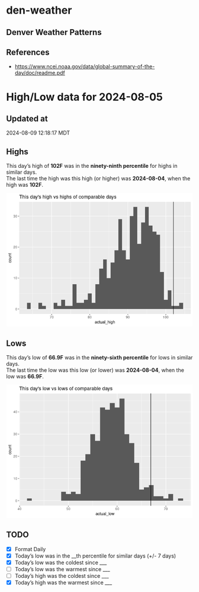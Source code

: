 

# den-weather

## Denver Weather Patterns

## References

- <https://www.ncei.noaa.gov/data/global-summary-of-the-day/doc/readme.pdf>

# High/Low data for 2024-08-05

## Updated at

2024-08-09 12:18:17 MDT

## Highs

This day’s high of **102F** was in the **ninety-ninth percentile** for
highs in similar days.  
The last time the high was this high (or higher) was **2024-08-04**,
when the high was **102F**.

![](readme_files/figure-commonmark/unnamed-chunk-4-1.png)

## Lows

This day’s low of **66.9F** was in the **ninety-sixth percentile** for
lows in similar days.  
The last time the low was this low (or lower) was **2024-08-04**, when
the low was **66.9F**.

![](readme_files/figure-commonmark/unnamed-chunk-6-1.png)

## TODO

- [x] Format Daily
- [x] Today’s low was in the \_\_th percentile for similar days (+/- 7
  days)
- [x] Today’s low was the coldest since \_\_\_
- [ ] Today’s low was the warmest since \_\_\_
- [ ] Today’s high was the coldest since \_\_\_
- [x] Today’s high was the warmest since \_\_\_
